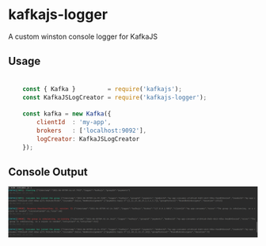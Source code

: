 # kafkajs-logger
A custom winston console logger for KafkaJS

## Usage
```js

    const { Kafka }         = require('kafkajs');
    const KafkaJSLogCreator = require('kafkajs-logger');

    const kafka = new Kafka({
        clientId  : 'my-app',
        brokers   : ['localhost:9092'],
        logCreator: KafkaJSLogCreator
    });

```

## Console Output 
![alt text](https://raw.githubusercontent.com/aeon-ns/kafkajs-logger/master/kafkajs-logger-screenshot.png)